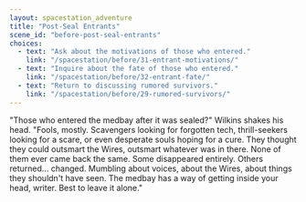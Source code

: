 ```yaml
---
layout: spacestation_adventure
title: "Post-Seal Entrants"
scene_id: "before-post-seal-entrants"
choices:
  - text: "Ask about the motivations of those who entered."
    link: "/spacestation/before/31-entrant-motivations/"
  - text: "Inquire about the fate of those who entered."
    link: "/spacestation/before/32-entrant-fate/"
  - text: "Return to discussing rumored survivors."
    link: "/spacestation/before/29-rumored-survivors/"
---
```


"Those who entered the medbay after it was sealed?" Wilkins shakes his head. "Fools, mostly. Scavengers looking for forgotten tech, thrill-seekers looking for a scare, or even desperate souls hoping for a cure. They thought they could outsmart the Wires, outsmart whatever was in there. None of them ever came back the same. Some disappeared entirely. Others returned... changed. Mumbling about voices, about the Wires, about things they shouldn't have seen. The medbay has a way of getting inside your head, writer. Best to leave it alone."

